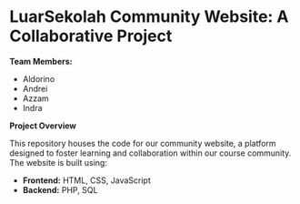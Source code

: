 # LuarSekolah Community Website: A Collaborative Project

**Team Members:**

* Aldorino
* Andrei
* Azzam
* Indra

**Project Overview**

This repository houses the code for our community website, a platform designed to foster learning and collaboration within our course community. The website is built using:

* **Frontend:** HTML, CSS, JavaScript
* **Backend:** PHP, SQL

